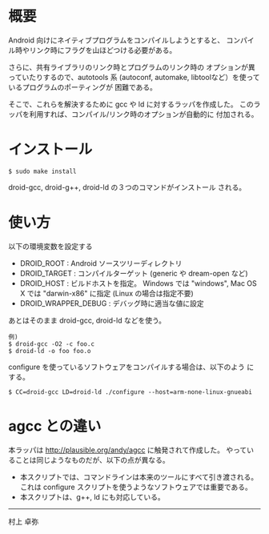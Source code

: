 概要
====

Android 向けにネイティブプログラムをコンパイルしようとすると、
コンパイル時やリンク時にフラグを山ほどつける必要がある。

さらに、共有ライブラリのリンク時とプログラムのリンク時の
オプションが異っていたりするので、autotools 系 (autoconf,
automake, libtoolなど）を使っているプログラムのポーティングが
困難である。

そこで、これらを解決するために gcc や ld に対するラッパを作成した。
このラッパを利用すれば、コンパイル/リンク時のオプションが自動的に
付加される。


インストール
============

    $ sudo make install

droid-gcc, droid-g++, droid-ld の３つのコマンドがインストール
される。


使い方
======

以下の環境変数を設定する

 *  DROID_ROOT : Android ソースツリーディレクトリ
 *  DROID_TARGET : コンパイルターゲット (generic や dream-open など)
 *  DROID_HOST : ビルドホストを指定。
    Windows では "windows", Mac OS X では "darwin-x86"
    に指定 (Linux の場合は指定不要)
 *  DROID_WRAPPER_DEBUG : デバッグ時に適当な値に設定

あとはそのまま droid-gcc, droid-ld などを使う。

    例)
    $ droid-gcc -O2 -c foo.c
    $ droid-ld -o foo foo.o

configure を使っているソフトウェアをコンパイルする場合は、以下のよう
にする。

    $ CC=droid-gcc LD=droid-ld ./configure --host=arm-none-linux-gnueabi


agcc との違い
=============

本ラッパは http://plausible.org/andy/agcc に触発されて作成した。
やっていることは同じようなものだが、以下の点が異なる。

 *  本スクリプトでは、コマンドラインは本来のツールにすべて引き渡される。
    これは configure スクリプトを使うようなソフトウェアでは重要である。
 *  本スクリプトは、g++, ld にも対応している。

----
村上 卓弥 <tmurakam at tmurakam.org>

